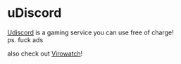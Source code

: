 <h1>uDiscord</h1>
<a href="https://udiscordmovies.github.io/uDiscord/">Udiscord</a> is a gaming service you can use free of charge!
<br>
ps. fuck ads

also check out <a href="https://github.com/UDiscordMovies/Virowatch">Virowatch</a>! 

